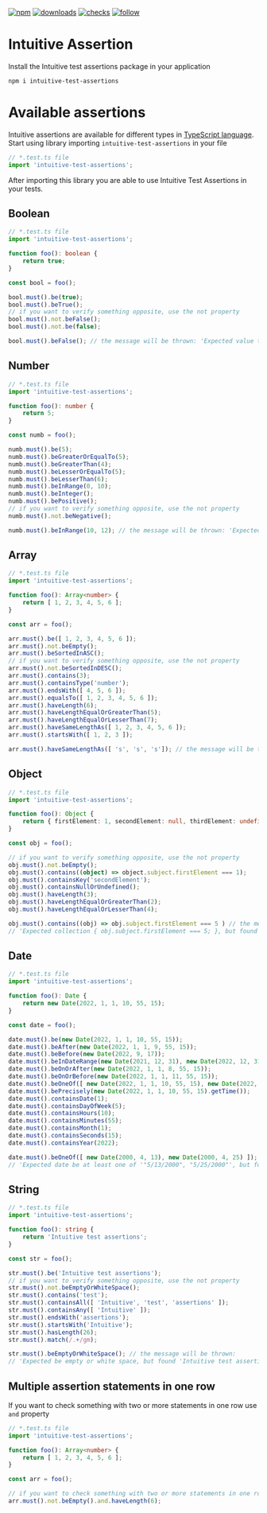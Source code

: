 [![npm](https://img.shields.io/npm/v/intuitive-test-assertions?style=plastic)](https://www.npmjs.com/package/intuitive-test-assertions) [![downloads](https://img.shields.io/npm/dw/intuitive-test-assertions?style=plastic)](https://www.npmjs.com/package/intuitive-test-assertions) [![checks](https://img.shields.io/github/checks-status/holyaleks/test-assertion/main?style=plastic)](https://github.com/holyaleks/test-assertion/actions) [![follow](https://img.shields.io/github/forks/holyaleks/test-assertion?style=social)](https://github.com/holyaleks/test-assertion)

# Intuitive Assertion

Install the Intuitive test assertions package in your application

```npm
npm i intuitive-test-assertions
```

# Available assertions

Intuitive assertions are available for different types in [TypeScript language](https://www.typescriptlang.org/docs/handbook/basic-types.html). Start using library importing `intuitive-test-assertions` in your file

```TypeScript
// *.test.ts file
import 'intuitive-test-assertions';
```

After importing this library you are able to use Intuitive Test Assertions in your tests.

## Boolean

```TypeScript
// *.test.ts file
import 'intuitive-test-assertions';

function foo(): boolean {
    return true;
}

const bool = foo();

bool.must().be(true);
bool.must().beTrue();
// if you want to verify something opposite, use the not property
bool.must().not.beFalse();
bool.must().not.be(false);

bool.must().beFalse(); // the message will be thrown: 'Expected value to be 'False', but found 'true''
```

## Number

```TypeScript
// *.test.ts file
import 'intuitive-test-assertions';

function foo(): number {
    return 5;
}

const numb = foo();

numb.must().be(5);
numb.must().beGreaterOrEqualTo(5);
numb.must().beGreaterThan(4);
numb.must().beLesserOrEqualTo(5);
numb.must().beLesserThan(6);
numb.must().beInRange(0, 10);
numb.must().beInteger();
numb.must().bePositive();
// if you want to verify something opposite, use the not property
numb.must().not.beNegative();

numb.must().beInRange(10, 12); // the message will be thrown: 'Expected value '5' to be between '10' and '12', but value is out of this range'
```

## Array

```TypeScript
// *.test.ts file
import 'intuitive-test-assertions';

function foo(): Array<number> {
    return [ 1, 2, 3, 4, 5, 6 ];
}

const arr = foo();

arr.must().be([ 1, 2, 3, 4, 5, 6 ]);
arr.must().not.beEmpty();
arr.must().beSortedInASC();
// if you want to verify something opposite, use the not property
arr.must().not.beSortedInDESC();
arr.must().contains(3);
arr.must().containsType('number');
arr.must().endsWith([ 4, 5, 6 ]);
arr.must().equalsTo([ 1, 2, 3, 4, 5, 6 ]);
arr.must().haveLength(6);
arr.must().haveLengthEqualOrGreaterThan(5);
arr.must().haveLengthEqualOrLesserThan(7);
arr.must().haveSameLengthAs([ 1, 2, 3, 4, 5, 6 ]);
arr.must().startsWith([ 1, 2, 3 ]);

arr.must().haveSameLengthAs([ 's', 's', 's']); // the message will be thrown: 'Expected collection has length '3', but found '6''
```

## Object

```TypeScript
// *.test.ts file
import 'intuitive-test-assertions';

function foo(): Object {
    return { firstElement: 1, secondElement: null, thirdElement: undefined };
}

const obj = foo();

// if you want to verify something opposite, use the not property
obj.must().not.beEmpty(); 
obj.must().contains((object) => object.subject.firstElement === 1);
obj.must().containsKey('secondElement');
obj.must().containsNullOrUndefined();
obj.must().haveLength(3);
obj.must().haveLengthEqualOrGreaterThan(2);
obj.must().haveLengthEqualOrLesserThan(4);

obj.must().contains((obj) => obj.subject.firstElement === 5 ) // the message will be thrown: 
// 'Expected collection { obj.subject.firstElement === 5; }, but found {"firstElement":1,"secondElement":2,"thirdElement":3}}'
```

## Date

```TypeScript
// *.test.ts file
import 'intuitive-test-assertions';

function foo(): Date {
    return new Date(2022, 1, 1, 10, 55, 15);
}

const date = foo();

date.must().be(new Date(2022, 1, 1, 10, 55, 15));
date.must().beAfter(new Date(2022, 1, 1, 9, 55, 15));
date.must().beBefore(new Date(2022, 9, 17));
date.must().beInDateRange(new Date(2021, 12, 31), new Date(2022, 12, 31));
date.must().beOnOrAfter(new Date(2022, 1, 1, 8, 55, 15));
date.must().beOnOrBefore(new Date(2022, 1, 1, 11, 55, 15));
date.must().beOneOf([ new Date(2022, 1, 1, 10, 55, 15), new Date(2022, 1, 1, 9, 55, 15), new Date(2022, 1, 1, 8, 55, 15) ]);
date.must().bePrecisely(new Date(2022, 1, 1, 10, 55, 15).getTime());
date.must().containsDate(1);
date.must().containsDayOfWeek(5);
date.must().containsHours(10);
date.must().containsMinutes(55);
date.must().containsMonth(1);
date.must().containsSeconds(15);
date.must().containsYear(2022);

date.must().beOneOf([ new Date(2000, 4, 13), new Date(2000, 4, 25) ]); // the message will be thrown: 
// 'Expected date be at least one of '"5/13/2000", "5/25/2000"', but found '1/1/2022''
```

## String

```TypeScript
// *.test.ts file
import 'intuitive-test-assertions';

function foo(): string {
    return 'Intuitive test assertions';
}

const str = foo();

str.must().be('Intuitive test assertions');
// if you want to verify something opposite, use the not property
str.must().not.beEmptyOrWhiteSpace();
str.must().contains('test');
str.must().containsAll([ 'Intuitive', 'test', 'assertions' ]);
str.must().containsAny([ 'Intuitive' ]);
str.must().endsWith('assertions');
str.must().startsWith('Intuitive');
str.must().hasLength(26);
str.must().match(/.+/gm);

str.must().beEmptyOrWhiteSpace(); // the message will be thrown: 
// 'Expected be empty or white space, but found 'Intuitive test assertions''
```

## Multiple assertion statements in one row

If you want to check something with two or more statements in one row use `and` property

```TypeScript
// *.test.ts file
import 'intuitive-test-assertions';

function foo(): Array<number> {
    return [ 1, 2, 3, 4, 5, 6 ];
}

const arr = foo();

// if you want to check something with two or more statements in one row use and property
arr.must().not.beEmpty().and.haveLength(6);

```
